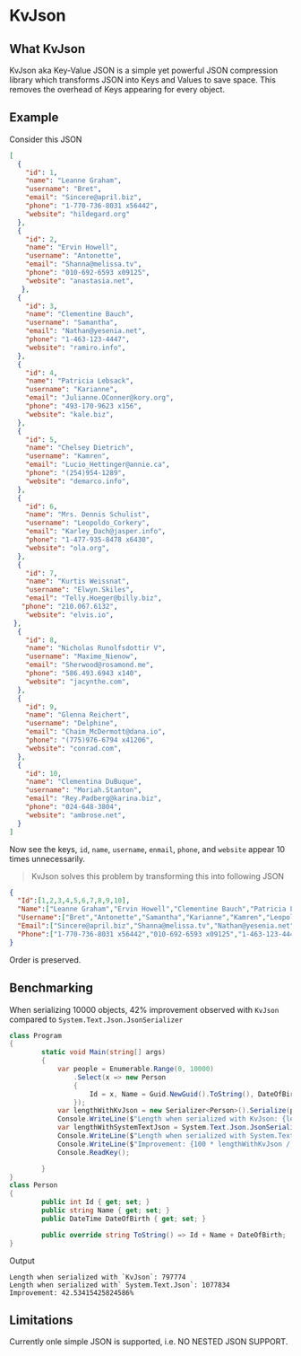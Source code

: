 # KvJson
## What KvJson
KvJson aka Key-Value JSON is a simple yet powerful JSON compression library which transforms JSON into Keys and Values to save space. This removes the overhead of Keys appearing for every object.

## Example
Consider this JSON
````json
[
  {
    "id": 1,
    "name": "Leanne Graham",
    "username": "Bret",
    "email": "Sincere@april.biz",
    "phone": "1-770-736-8031 x56442",
    "website": "hildegard.org"
  },
  {
    "id": 2,
    "name": "Ervin Howell",
    "username": "Antonette",
    "email": "Shanna@melissa.tv",
    "phone": "010-692-6593 x09125",
    "website": "anastasia.net",
   },
  {
    "id": 3,
    "name": "Clementine Bauch",
    "username": "Samantha",
    "email": "Nathan@yesenia.net",
    "phone": "1-463-123-4447",
    "website": "ramiro.info",
  },
  {
    "id": 4,
    "name": "Patricia Lebsack",
    "username": "Karianne",
    "email": "Julianne.OConner@kory.org",
    "phone": "493-170-9623 x156",
    "website": "kale.biz",
  },
  {
    "id": 5,
    "name": "Chelsey Dietrich",
    "username": "Kamren",
    "email": "Lucio_Hettinger@annie.ca",
    "phone": "(254)954-1289",
    "website": "demarco.info",
  },
  {
    "id": 6,
    "name": "Mrs. Dennis Schulist",
    "username": "Leopoldo_Corkery",
    "email": "Karley_Dach@jasper.info",
    "phone": "1-477-935-8478 x6430",
    "website": "ola.org",
  },
  {
    "id": 7,
    "name": "Kurtis Weissnat",
    "username": "Elwyn.Skiles",
    "email": "Telly.Hoeger@billy.biz",
   "phone": "210.067.6132",
    "website": "elvis.io",
 },
  {
    "id": 8,
    "name": "Nicholas Runolfsdottir V",
    "username": "Maxime_Nienow",
    "email": "Sherwood@rosamond.me",
    "phone": "586.493.6943 x140",
    "website": "jacynthe.com",
  },
  {
    "id": 9,
    "name": "Glenna Reichert",
    "username": "Delphine",
    "email": "Chaim_McDermott@dana.io",
    "phone": "(775)976-6794 x41206",
    "website": "conrad.com",
  },
  {
    "id": 10,
    "name": "Clementina DuBuque",
    "username": "Moriah.Stanton",
    "email": "Rey.Padberg@karina.biz",
    "phone": "024-648-3804",
    "website": "ambrose.net",
  }
]
````
Now see the keys, `id`, `name`, `username`, `enmail`, `phone`, and `website` appear 10 times unnecessarily.
> KvJson solves this problem by transforming this into following JSON
````json
{
  "Id":[1,2,3,4,5,6,7,8,9,10],
  "Name":["Leanne Graham","Ervin Howell","Clementine Bauch","Patricia Lebsack","Chelsey Dietrich","Mrs. Dennis Schulist","Kurtis Weissnat","Nicholas Runolfsdottir V","Glenna Reichert","Clementina DuBuque"],
  "Username":["Bret","Antonette","Samantha","Karianne","Kamren","Leopoldo_Corkery","Elwyn.Skiles","Maxime_Nienow","Delphine","Moriah.Stanton"],
  "Email":["Sincere@april.biz","Shanna@melissa.tv","Nathan@yesenia.net","Julianne.OConner@kory.org","Lucio_Hettinger@annie.ca","Karley_Dach@jasper.info","Telly.Hoeger@billy.biz","Sherwood@rosamond.me","Chaim_McDermott@dana.io","Rey.Padberg@karina.biz"],
  "Phone":["1-770-736-8031 x56442","010-692-6593 x09125","1-463-123-4447","493-170-9623 x156","(254)954-1289","1-477-935-8478 x6430","210.067.6132","586.493.6943 x140","(775)976-6794 x41206","024-648-3804"],"Website":["hildegard.org","anastasia.net","ramiro.info","kale.biz","demarco.info","ola.org","elvis.io","jacynthe.com","conrad.com","ambrose.net"]
}
````
Order is preserved.

## Benchmarking
When serializing 10000 objects, 42% improvement observed with `KvJson` compared to `System.Text.Json.JsonSerializer`

````csharp
class Program
{
        static void Main(string[] args)
        {                                    
            var people = Enumerable.Range(0, 10000)
                .Select(x => new Person
                {
                    Id = x, Name = Guid.NewGuid().ToString(), DateOfBirth = DateTime.Now
                });
            var lengthWithKvJson = new Serializer<Person>().Serialize(people).Length;
            Console.WriteLine($"Length when serialized with KvJson: {lengthWithKvJson}");
            var lengthWithSystemTextJson = System.Text.Json.JsonSerializer.Serialize(people).Length;
            Console.WriteLine($"Length when serialized with System.Text.Json: {lengthWithSystemTextJson}");
            Console.WriteLine($"Improvement: {100 * lengthWithKvJson / (double)(lengthWithKvJson + lengthWithSystemTextJson)}%");
            Console.ReadKey();

        }
}
class Person
{
        public int Id { get; set; }
        public string Name { get; set; }
        public DateTime DateOfBirth { get; set; }

        public override string ToString() => Id + Name + DateOfBirth;
}
````
Output
````
Length when serialized with `KvJson`: 797774
Length when serialized with` System.Text.Json`: 1077834
Improvement: 42.53415425824586%
````

## Limitations
Currently onle simple JSON is supported, i.e. NO NESTED JSON SUPPORT.
